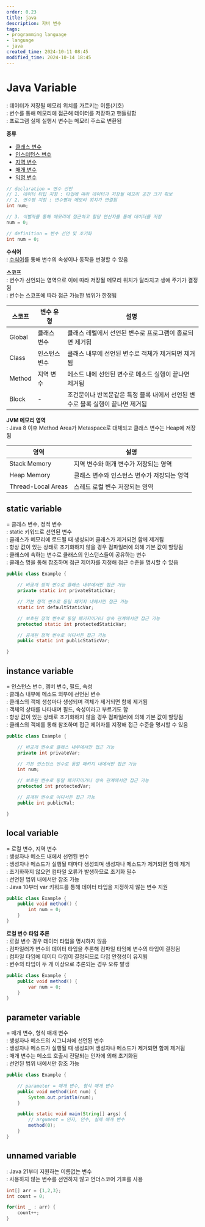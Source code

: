 ```yaml
---
order: 0.23
title: java
description: 자바 변수
tags:
- programming language
- language
- java
created_time: 2024-10-11 08:45
modified_time: 2024-10-14 18:45
---
```


# Java Variable
: 데이터가 저장될 메모리 위치를 가르키는 이름(기호)  
: 변수를 통해 메모리에 접근해 데이터를 저장하고 핸들링함  
: 프로그램 실제 실행시 변수는 메모리 주소로 변환됨

**종류**
- [클래스 변수](#static-variable)
- [인스터턴스 변수](#instance-variable)
- [지역 변수](#local-variable)
- [매개 변수](#parameter-variable)
- [익명 변수](#unnamed-variable)

```java
// declaration = 변수 선언 
// 1. 데이터 타입 지정 : 타입에 따라 데이터가 저장될 메모리 공간 크기 확보   
// 2. 변수명 지정 : 변수명과 메모리 위치가 연결됨 
int num;

// 3. 식별자를 통해 메모리에 접근하고 할당 연산자를 통해 데이터를 저장 
num = 0;

// definition = 변수 선언 및 초기화 
int num = 0;
```


**수식어**  
: [수식어](./java-modifiers.md)를 통해 변수의 속성이나 동작을 변경할 수 있음  


**스코프**  
: 변수가 선언되는 영역으로 이에 따라 저장될 메모리 위치가 달라지고 생애 주기가 결정됨  
: 변수는 스코프에 따라 접근 가능한 범위가 한정됨  

스코프 | 변수 유형 | 설명 
---|---|---
Global | 클래스 변수 | 클래스 레벨에서 선언된 변수로 프로그램이 종료되면 제거됨
Class  | 인스턴스 변수 | 클래스 내부에 선언된 변수로 객체가 제거되면 제거됨
Method | 지역 변수 | 메소드 내에 선언된 변수로 메소드 실행이 끝나면 제거됨
Block  | - | 조건문이나 반복문같은 특정 블록 내에서 선언된 변수로 블록 실행이 끝나면 제거됨


**JVM 메모리 영역**  
: Java 8 이후 Method Area가 Metaspace로 대체되고 클래스 변수는 Heap에 저장됨

영역 | 설명 
---|---
Stack Memory | 지역 변수와 매개 변수가 저장되는 영역
Heap Memory  | 클래스 변수와 인스턴스 변수가 저장되는 영역
Thread-Local Areas | 스레드 로컬 변수 저장되는 영역 



## static variable
= 클래스 변수, 정적 변수  
: static 키워드로 선언된 변수  
: 클래스가 메모리에 로드될 때 생성되며 클래스가 제거되면 함께 제거됨  
: 항상 값이 있는 상태로 초기화하지 않을 경우 컴파일러에 의해 기본 값이 할당됨  
: 클래스에 속하는 변수로 클래스의 인스턴스들이 공유하는 변수  
: 클래스 명을 통해 참조하며 접근 제어자를 지정해 접근 수준을 명시할 수 있음    

```java
public class Example {

    // 비공개 정적 변수로 클래스 내부에서만 접근 가능
    private static int privateStaticVar;

    // 기본 정적 변수로 동일 패키지 내에서만 접근 가능
    static int defaultStaticVar;

    // 보호된 정적 변수로 동일 패키지이거나 상속 관계에서만 접근 가능
    protected static int protectedStaticVar;

    // 공개된 정적 변수로 어디서든 접근 가능
    public static int publicStaticVar;

}
```



## instance variable
= 인스턴스 변수, 멤버 변수, 필드, 속성  
: 클래스 내부에 메소드 외부에 선언된 변수  
: 클래스의 객체 생성마다 생성되며 객체가 제거되면 함께 제거됨  
: 객체의 상태를 나타내며 필드, 속성이라고 부르기도 함  
: 항상 값이 있는 상태로 초기화하지 않을 경우 컴파일러에 의해 기본 값이 할당됨  
: 클래스의 객체를 통해 참조하며 접근 제어자를 지정해 접근 수준을 명시할 수 있음  

```java
public class Example {

    // 비공개 변수로 클래스 내부에서만 접근 가능
    private int privateVar;

    // 기본 인스턴스 변수로 동일 패키지 내에서만 접근 가능 
    int num;

    // 보호된 변수로 동일 패키지이거나 상속 관계에서만 접근 가능
    protected int protectedVar;

    // 공개된 변수로 어디서든 접근 가능
    public int publicVal;

} 
```



## local variable
= 로컬 변수, 지역 변수  
: 생성자나 메소드 내에서 선언된 변수  
: 생성자나 메소드가 실행될 때마다 생성되며 생성자나 메소드가 제거되면 함께 제거  
: 초기화하지 않으면 컴파일 오류가 발생하므로 초기화 필수  
: 선언된 범위 내에서만 참조 가능   
: Java 10부터 var 키워드를 통해 데이터 타입을 지정하지 않는 변수 지원   

```java
public class Example {
    public void method() {
        int num = 0;
    }
}
```


**로컬 변수 타입 추론**  
: 로컬 변수 경우 데이터 타입을 명시하지 않음  
: 컴파일러가 변수의 데이터 타입을 추론해 컴파일 타임에 변수의 타입이 결정됨  
: 컴파일 타임에 데이터 타입이 결정되므로 타입 안정성이 유지됨  
: 변수의 타입이 두 개 이상으로 추론되는 경우 오류 발생  

```java
public class Example {
    public void method() {
        var num = 0;
    }
}
```



## parameter variable   
= 매개 변수, 형식 매개 변수  
: 생성자나 메소드의 시그니처에 선언된 변수   
: 생성자나 메소드가 실행될 때 생성되며 생성자나 메소드가 제거되면 함께 제거됨  
: 매개 변수는 메소드 호출시 전달되는 인자에 의해 초기화됨  
: 선언된 범위 내에서만 참조 가능  

```java
public class Example {

    // parameter = 매개 변수, 형식 매개 변수
    public void method(int num) {
        System.out.println(num);
    }

    public static void main(String[] args) {
        // argument = 인자, 인수, 실제 매개 변수
        method(0);
    }
}
```



## unnamed variable
: Java 21부터 지원하는 이름없는 변수  
: 사용하지 않는 변수를 선언하지 않고 언더스코어 기호를 사용  

```java
int[] arr = {1,2,3};
int count = 0;

for(int _ : arr) {
    count++;
}
```